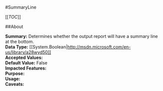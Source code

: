 #SummaryLine

[[_TOC_]]

##About

**Summary:**  Determines whether the output report will have a summary line at the bottom.   
**Data Type:** [[System.Boolean|http://msdn.microsoft.com/en-us/library/a28wyd50]]  
**Accepted Values:**   
**Default Value:** False  
**Impacted Features:**   
**Purpose:**   
**Usage:**   
**Caveats:**   

